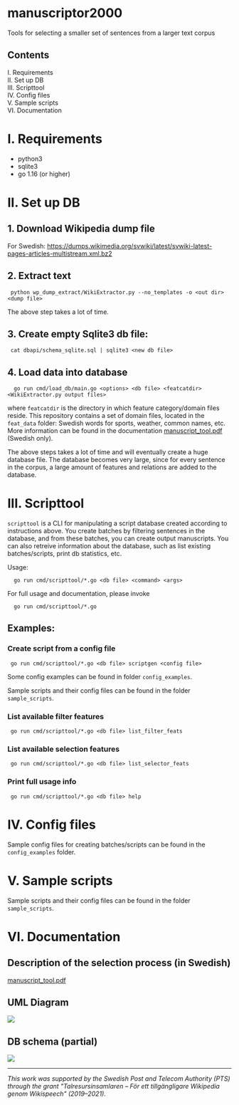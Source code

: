 # manuscriptor2000
Tools for selecting a smaller set of sentences from a larger text corpus

## Contents

I. Requirements    
II. Set up DB    
III. Scripttool    
IV. Config files    
V. Sample scripts    
VI. Documentation    

# I. Requirements
* python3
* sqlite3
* go 1.16 (or higher)

# II. Set up DB

## 1. Download Wikipedia dump file

For Swedish: https://dumps.wikimedia.org/svwiki/latest/svwiki-latest-pages-articles-multistream.xml.bz2    


## 2. Extract text 

     python wp_dump_extract/WikiExtractor.py --no_templates -o <out dir> <dump file>


The above step takes a lot of time.

## 3. Create empty Sqlite3 db file:

     cat dbapi/schema_sqlite.sql | sqlite3 <new db file>


## 4. Load data into database

      go run cmd/load_db/main.go <options> <db file> <featcatdir> <WikiExtractor.py output files>

where `featcatdir` is the directory in which feature category/domain files reside. This repository contains a set of domain files, located in the `feat_data` folder: Swedish words for sports, weather, common names, etc. More information can be found in the documentation <a href="doc/manuscript_tool.pdf">manuscript_tool.pdf</a> (Swedish only).


The above steps takes a lot of time and will eventually create a huge
database file. The database becomes very large, since for every
sentence in the corpus, a large amount of features and relations are added to
the database.

# III. Scripttool

`scripttool` is a CLI for manipulating a script database created according to instructions above. You create batches by filtering sentences in the database, and from these batches, you can create output manuscripts. You can also retreive information about the database, such as list existing batches/scripts, print db statistics, etc.

Usage:

      go run cmd/scripttool/*.go <db file> <command> <args>


For full usage and documentation, please invoke

      go run cmd/scripttool/*.go


## Examples:

### Create script from a config file

     go run cmd/scripttool/*.go <db file> scriptgen <config file>

Some config examples can be found in folder `config_examples`.

Sample scripts and their config files can be found in the folder `sample_scripts`.

### List available filter features

     go run cmd/scripttool/*.go <db file> list_filter_feats


### List available selection features

     go run cmd/scripttool/*.go <db file> list_selector_feats


### Print full usage info

     go run cmd/scripttool/*.go <db file> help



# IV. Config files

Sample config files for creating batches/scripts can be found in the `config_examples` folder.


# V. Sample scripts

Sample scripts and their config files can be found in the folder `sample_scripts`.


# VI. Documentation


## Description of the selection process (in Swedish)

<a href="doc/manuscript_tool.pdf">manuscript_tool.pdf</a>



## UML Diagram

<img src="./uml/manuscriptor.svg">


## DB schema (partial)

<img src="./uml/database.svg">

---

_This work was supported by the Swedish Post and Telecom Authority (PTS) through the grant "Talresursinsamlaren – För ett tillgängligare Wikipedia genom Wikispeech" (2019–2021)._
